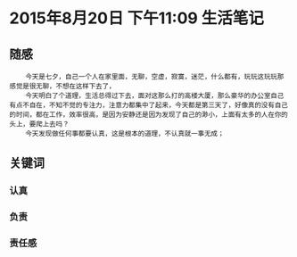 # 2015年8月20日 下午11:09 生活笔记

## 随感
		今天是七夕，自己一个人在家里面，无聊，空虚，寂寞，迷茫，什么都有，玩玩这玩玩那感觉是很无聊，不想在这样下去了，
		今天明白了个道理，生活总得过下去，面对这那么打的高楼大厦，那么豪华的办公室自己有点不自在，不知不觉的专注力，注意力都集中了起来，今天都是第三天了，好像真的没有自己的时间，都在工作，效率很高，是因为安静还是因为发现了自己的渺小，上面有太多的人在你的头上，要爬上去吗？
		今天发现做任何事都要认真，这是根本的道理，不认真就一事无成；

## 关键词
### 认真
### 负责
### 责任感